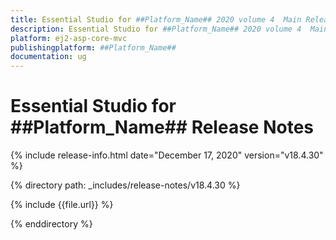 ```yaml
---
title: Essential Studio for ##Platform_Name## 2020 volume 4  Main Release Release Notes  
description: Essential Studio for ##Platform_Name## 2020 volume 4  Main Release Release Notes  
platform: ej2-asp-core-mvc
publishingplatform: ##Platform_Name##
documentation: ug
---
```


# Essential Studio for  ##Platform_Name##  Release Notes  

{% include release-info.html date="December 17, 2020"   version="v18.4.30"  %} 

{% directory path: _includes/release-notes/v18.4.30 %}

{% include {{file.url}} %}

{% enddirectory %}
